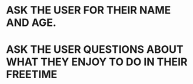 # ASK THE USER FOR THEIR NAME AND AGE. 

# ASK THE USER QUESTIONS ABOUT WHAT THEY ENJOY TO DO IN THEIR FREETIME


